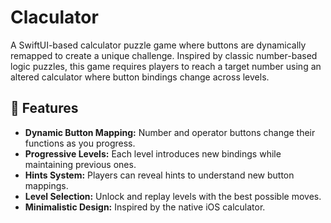 # Claculator

A SwiftUI-based calculator puzzle game where buttons are dynamically remapped to create a unique challenge. Inspired by classic number-based logic puzzles, this game requires players to reach a target number using an altered calculator where button bindings change across levels.

## 🎯 Features
- **Dynamic Button Mapping:** Number and operator buttons change their functions as you progress.
- **Progressive Levels:** Each level introduces new bindings while maintaining previous ones.
- **Hints System:** Players can reveal hints to understand new button mappings.
- **Level Selection:** Unlock and replay levels with the best possible moves.
- **Minimalistic Design:** Inspired by the native iOS calculator.
